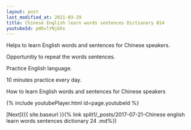 ```yaml
---
layout: post
last_modified_at: 2021-03-29
title: Chinese English learn words sentences Dictionary 814 
youtubeId: pH5vlYNjGhs
---
```

 
 
Helps to learn English words and sentences for Chinese speakers.

Opportunitiy to repeat the words sentences. 

Practice English language. 
 
10 minutes practice every day. 
 
How to learn English words and sentences for Chinese speakers 
 
{% include youtubePlayer.html id=page.youtubeId %}
 
 
[Next]({{ site.baseurl }}{% link  split1/_posts/2017-07-21-Chinese english learn words sentences dictionary 24 .md%})
 
